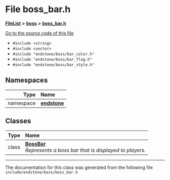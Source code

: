 

# File boss\_bar.h



[**FileList**](files.md) **>** [**boss**](dir_d0a7fd8d5b72659767e2a2651b1ff51c.md) **>** [**boss\_bar.h**](boss__bar_8h.md)

[Go to the source code of this file](boss__bar_8h_source.md)



* `#include <string>`
* `#include <vector>`
* `#include "endstone/boss/bar_color.h"`
* `#include "endstone/boss/bar_flag.h"`
* `#include "endstone/boss/bar_style.h"`













## Namespaces

| Type | Name |
| ---: | :--- |
| namespace | [**endstone**](namespaceendstone.md) <br> |


## Classes

| Type | Name |
| ---: | :--- |
| class | [**BossBar**](classendstone_1_1BossBar.md) <br>_Represents a boss bar that is displayed to players._  |



















































------------------------------
The documentation for this class was generated from the following file `include/endstone/boss/boss_bar.h`

